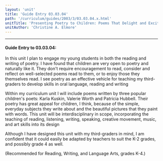 ```yaml
---
layout: 'unit'
title: 'Guide Entry 03.03.04'
path: '/curriculum/guides/2003/3/03.03.04.x.html'
unitTitle: 'Presenting Poetry to Children: Poems That Delight and Excite To Write'
unitAuthor: 'Christine A. Elmore'
---
```


<body>
<hr/>
 <h4>
  Guide Entry to 03.03.04:
 </h4>
 <p>
  In this unit I plan to engage my young students in both the reading and writing of poetry. I have found that children are very open to poetry and naturally like it. They don't require encouragement to read, consider and reflect on well-selected poems read to them, or to enjoy those they themselves read. I see poetry as an effective vehicle for teaching my third-graders to develop skills in oral language, reading and writing
 </p>
<p>
  Within my curriculum unit I will include poems written by three popular children's poets:  Karla Kuskin, Valerie Worth and Patricia Hubbell. Their poetry has great appeal for children, I think, because of the simple, everyday subjects they write about and the beautiful pictures that they paint with words. This unit will be interdisciplinary in scope, incorporating the teaching of reading, listening, writing, speaking, creative movement, music, and art skills into its design
 </p>
<p>
  Although I have designed this unit with my third-graders in mind, I am confident that it could easily be adapted by teachers to suit the K-2 grades, and possibly grade 4 as well.
 </p>
<p>
  (Recommended for Reading, Writing, and Language Arts, grades K-4.)
 </p>

</body>
